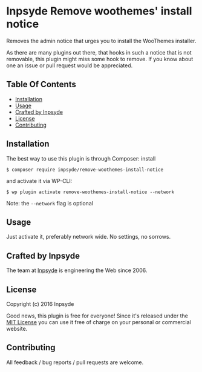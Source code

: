 # Inpsyde Remove woothemes' install notice

Removes the admin notice that urges you to install the WooThemes installer.

As there are many plugins out there, that hooks in such a notice that is not removable, this plugin might miss some hook to remove. If you know about one an issue or pull request would be appreciated.

## Table Of Contents

* [Installation](#installation)
* [Usage](#usage)
* [Crafted by Inpsyde](#crafted-by-inpsyde)
* [License](#license)
* [Contributing](#contributing)

## Installation

The best way to use this plugin is through Composer: install

```
$ composer require inpsyde/remove-woothemes-install-notice
```

and activate it via WP-CLI:

```
$ wp plugin activate remove-woothemes-install-notice --network
```
Note: the `--network` flag is optional

## Usage

Just activate it, preferably network wide. No settings, no sorrows.

## Crafted by Inpsyde

The team at [Inpsyde](http://inpsyde.com) is engineering the Web since 2006.

## License

Copyright (c) 2016 Inpsyde

Good news, this plugin is free for everyone! Since it's released under the [MIT License](LICENSE) you can use it free of charge on your personal or commercial website.

## Contributing

All feedback / bug reports / pull requests are welcome.